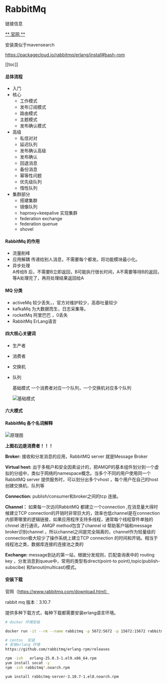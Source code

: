 # RabbitMq
链接信息  

[** 官网 **](https://www.rabbitmq.com/download.html)

安装类似于mavensearch

https://packagecloud.io/rabbitmq/erlang/install#bash-rpm

[[toc]]


#### 总体流程
* 入门
* 核心
  * 工作模式
  *  发布订阅模式
  * 路由模式
  * 主题模式
  * 发布确认模式
 * 高级 
   * 私信对对
   * 延迟队列
   * 发布确认高级
   * 发布确认
   * 回退消息
   * 备份消息
   * 幂等性问题
   * 优先级队列
   * 惰性队列
* 集群部分
  *  搭建集群
  *  镜像队列
  *  haproxy+keepalive 实现集群
  *  federation exchange
  *  federation quenue
  *  shovel
#### RabbitMq 的作用
* 流量削峰
* 应用解耦
   传递给别人消息，不需要每个都发。将功能模块最小化。
* 异步处理  
   A传给B 后，不需要B立即返回，B可能执行很长时间，A不需要等待B的返回，等A处理完了，再将处理结果返回给A

#### MQ 分类  
* activeMq  较少丢失，，官方对维护较少，高吞吐量较少
* kafkaMq  为大数据而生，日志采集等。
* rocketMq 阿里巴巴 ，0丢失
* RabbitMq ErLang语言 

#### 四大核心关键词

* 生产者

* 消费者

* 交换机

* 队列

  基础模式 一个消费者对应一个队列，一个交换机对应多个队列

  ![基础模式](/images/system/rabbitmq/0001.png)

#### 六大模式   


#### RabbitMq 各个名词解释

![原理图](/images/system/rabbitmq/0002.png)

**上图右边是消费者！！！**

**Broker:** 接收和分发消息的应用，RabbitMQ server 就是Message Broker

**Virtual host:**  出于多租户和安全因素设计的，把AMQP的基本组件划分到一个虚拟的分组中，类似于网络的namespace概念。当多个不同的用户使用同一个RabbitMQ server 提供服务时，可以划分出多个vhost ，每个用户在自己的host创建交换机、队列等

**Connection:** publish/consumer和broker之间的tcp 连接。

**Channel：** 如果每一次访问RabbitMQ 都建立一个connection ,在消息量大得时候建立TCP connection的开销时非常巨大的，效率也低channel是在connection 内部寄哪里的逻辑链接，如果应用程序支持多线程，通常每个线程穿件单独的chnnel 进行通讯，AMQP method包含了channel id 帮助客户端和message broker识别channel ，所以channel之间是完全隔离的，channel作为轻量级的connection极大较少了操作系统上建立TCP connection 的时间和开销。相当于线程池之类，数据库连接的连接池之类的

**Exchange:** message到达的第一站，根据分发规则，匹配查询表中的 routing key ，分发消息到queue中，常用的类型有direct(point-to point),topic(publish-subscibe) 和fanout(multicast)模式。

#### 安装下载

官网（https://www.rabbitmq.com/download.html）

rabbit mq 版本：3.10.7 

提供多种下载方式，每种下载都需要安装erlang语言环境。



```sh
# docker 环境安装

docker run -it --rm --name rabbitmq -p 5672:5672 -p 15672:15672 rabbitmq:3.10-management

# centos  安装
# 安装erlang 环境
https://github.com/rabbitmq/erlang-rpm/releases

rpm -ivh   erlang-25.0.3-1.el9.x86_64.rpm
yum install socat -y
rpm -ivh rabbitmq*.noarch.rpm

yum install rabbitmq-server-3.10.7-1.el8.noarch.rpm

```





